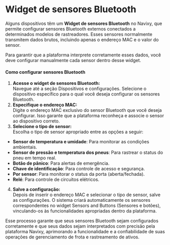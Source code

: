 # Widget de sensores Bluetooth

Alguns dispositivos têm um **Widget de sensores Bluetooth** no Navixy, que permite configurar sensores Bluetooth externos conectados a determinados modelos de rastreadores. Esses sensores normalmente transmitem dados brutos, incluindo apenas o endereço MAC e o valor do sensor.

Para garantir que a plataforma interprete corretamente esses dados, você deve configurar manualmente cada sensor dentro desse widget.

#### Como configurar sensores Bluetooth

1. **Acesse o widget de sensores Bluetooth:**  
Navegue até a seção Dispositivos e configurações. Selecione o dispositivo específico para o qual você deseja configurar os sensores Bluetooth.
2. **Especifique o endereço MAC:**  
Digite o endereço MAC exclusivo do sensor Bluetooth que você deseja configurar. Isso garante que a plataforma reconheça e associe o sensor ao dispositivo correto.
3. **Selecione o tipo de sensor:**  
Escolha o tipo de sensor apropriado entre as opções a seguir:
  - **Sensor de temperatura e umidade**: Para monitorar as condições ambientais.
  - **Sensor de pressão e temperatura dos pneus**: Para rastrear o status do pneu em tempo real.
  - **Botão de pânico**: Para alertas de emergência.
  - **Chave de identificação**: Para controle de acesso e segurança.
  - **Por sensor**: Para monitorar o status da porta (aberta/fechada).
  - **Relé**: Para controle de circuitos elétricos.
4. **Salve a configuração:**  
Depois de inserir o endereço MAC e selecionar o tipo de sensor, salve as configurações. O sistema criará automaticamente os sensores correspondentes no widget Sensors and Buttons (Sensores e botões), vinculando-os às funcionalidades apropriadas dentro da plataforma.

Esse processo garante que seus sensores Bluetooth sejam configurados corretamente e que seus dados sejam interpretados com precisão pela plataforma Navixy, aprimorando a funcionalidade e a confiabilidade de suas operações de gerenciamento de frota e rastreamento de ativos.